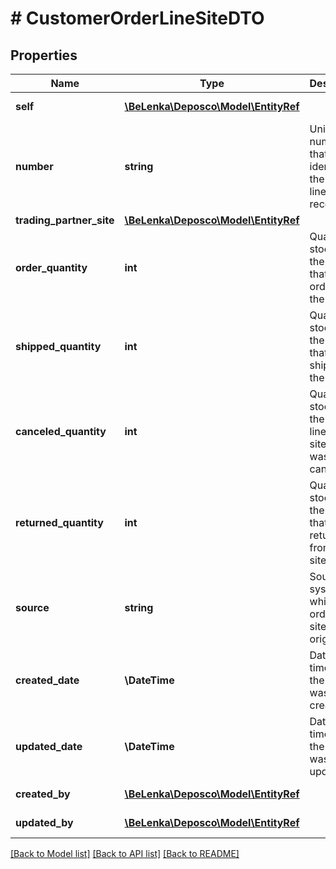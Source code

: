 # # CustomerOrderLineSiteDTO

## Properties

Name | Type | Description | Notes
------------ | ------------- | ------------- | -------------
**self** | [**\BeLenka\Deposco\Model\EntityRef**](EntityRef.md) |  | [optional] [readonly]
**number** | **string** | Unique number that identifies the order line site record. | [optional] [readonly]
**trading_partner_site** | [**\BeLenka\Deposco\Model\EntityRef**](EntityRef.md) |  |
**order_quantity** | **int** | Quantity of stock for the item that was ordered for the site. |
**shipped_quantity** | **int** | Quantity of stock for the item that was shipped to the site. | [optional]
**canceled_quantity** | **int** | Quantity of stock on the order line for the site that was canceled. | [optional]
**returned_quantity** | **int** | Quantity of stock for the item that was returned from the site. | [optional] [readonly]
**source** | **string** | Source system in which the order line site record originated. | [optional] [readonly]
**created_date** | **\DateTime** | Date and time that the line site was created. | [optional] [readonly]
**updated_date** | **\DateTime** | Date and time that the line site was last updated. | [optional] [readonly]
**created_by** | [**\BeLenka\Deposco\Model\EntityRef**](EntityRef.md) |  | [optional] [readonly]
**updated_by** | [**\BeLenka\Deposco\Model\EntityRef**](EntityRef.md) |  | [optional] [readonly]

[[Back to Model list]](../../README.md#models) [[Back to API list]](../../README.md#endpoints) [[Back to README]](../../README.md)
